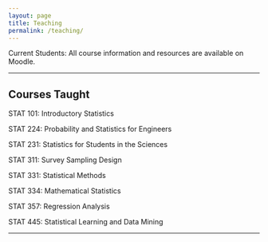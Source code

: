 ```yaml
---
layout: page
title: Teaching
permalink: /teaching/
---
```


Current Students: All course information and resources are available on Moodle.

<hr>

## Courses Taught

STAT 101: Introductory Statistics

STAT 224: Probability and Statistics for Engineers

STAT 231: Statistics for Students in the Sciences

STAT 311: Survey Sampling Design

STAT 331: Statistical Methods

STAT 334: Mathematical Statistics

STAT 357: Regression Analysis

STAT 445: Statistical Learning and Data Mining

<hr>

